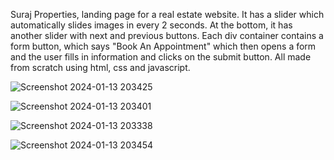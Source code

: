 Suraj Properties, landing page for a real estate website. It has a slider which automatically slides images in every 2 seconds. At the bottom, it has another slider with next and previous buttons. Each div container contains a form button, which says "Book An Appointment" which then opens a form and the user fills in information and clicks on the submit button. All made from scratch using html, css and javascript.

![Screenshot 2024-01-13 203425](https://github.com/mahmoodalisha/suraj-properties-website/assets/142445013/4c94c3b4-d2a1-4c25-80cf-611d92254beb)


![Screenshot 2024-01-13 203401](https://github.com/mahmoodalisha/suraj-properties-website/assets/142445013/a495e0a7-4e3a-4988-bdac-e1663b10b297)


![Screenshot 2024-01-13 203338](https://github.com/mahmoodalisha/suraj-properties-website/assets/142445013/1bf6a907-cc96-4d79-a3ad-9846df35e331)


![Screenshot 2024-01-13 203454](https://github.com/mahmoodalisha/suraj-properties-website/assets/142445013/2c0db5f2-1238-48e5-b943-2a941d5c2a7e)
